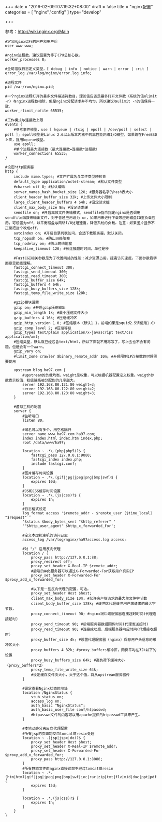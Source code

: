 +++
date = "2016-02-09T07:19:32+08:00"
draft = false
title = "nginx配置"
categories = [ "nginx","config" ]
type="develop"

+++

参考：http://wiki.nginx.org/Main

    #定义Nginx运行的用户和用户组
    user www www;

    #nginx进程数，建议设置为等于CPU总核心数。
    worker_processes 8;

    #全局错误日志定义类型，[ debug | info | notice | warn | error | crit ]
    error_log /var/log/nginx/error.log info;

    #进程文件
    pid /var/run/nginx.pid;

    #一个nginx进程打开的最多文件描述符数目，理论值应该是最多打开文件数（系统的值ulimit -n）与nginx进程数相除，但是nginx分配请求并不均匀，所以建议与ulimit -n的值保持一致。
    worker_rlimit_nofile 65535;

    #工作模式与连接数上限
    events {
        #参考事件模型，use [ kqueue | rtsig | epoll | /dev/poll | select | poll ]; epoll模型是Linux 2.6以上版本内核中的高性能网络I/O模型，如果跑在FreeBSD上面，就用kqueue模型。
        use epoll;
        #单个进程最大连接数（最大连接数=连接数*进程数）
        worker_connections 65535;
    }

    #设定http服务器
    http {
        include mime.types; #文件扩展名与文件类型映射表
        default_type application/octet-stream; #默认文件类型
        #charset utf-8; #默认编码
        server_names_hash_bucket_size 128; #服务器名字的hash表大小
        client_header_buffer_size 32k; #上传文件大小限制
        large_client_header_buffers 4 64k; #设定请求缓
        client_max_body_size 8m; #设定请求缓
        sendfile on; #开启高效文件传输模式，sendfile指令指定nginx是否调用sendfile函数来输出文件，对于普通应用设为 on，如果用来进行下载等应用磁盘IO重负载应用，可设置为off，以平衡磁盘与网络I/O处理速度，降低系统的负载。注意：如果图片显示不正常把这个改成off。
        autoindex on; #开启目录列表访问，合适下载服务器，默认关闭。
        tcp_nopush on; #防止网络阻塞
        tcp_nodelay on; #防止网络阻塞
        keepalive_timeout 120; #长连接超时时间，单位是秒

        #FastCGI相关参数是为了改善网站的性能：减少资源占用，提高访问速度。下面参数看字面意思都能理解。
        fastcgi_connect_timeout 300;
        fastcgi_send_timeout 300;
        fastcgi_read_timeout 300;
        fastcgi_buffer_size 64k;
        fastcgi_buffers 4 64k;
        fastcgi_busy_buffers_size 128k;
        fastcgi_temp_file_write_size 128k;

        #gzip模块设置
        gzip on; #开启gzip压缩输出
        gzip_min_length 1k; #最小压缩文件大小
        gzip_buffers 4 16k; #压缩缓冲区
        gzip_http_version 1.0; #压缩版本（默认1.1，前端如果是squid2.5请使用1.0）
        gzip_comp_level 2; #压缩等级
        gzip_types text/plain application/x-javascript text/css application/xml;
        #压缩类型，默认就已经包含text/html，所以下面就不用再写了，写上去也不会有问题，但是会有一个warn。
        gzip_vary on;
        #limit_zone crawler $binary_remote_addr 10m; #开启限制IP连接数的时候需要使用

        upstream blog.ha97.com {
            #upstream的负载均衡，weight是权重，可以根据机器配置定义权重。weigth参数表示权值，权值越高被分配到的几率越大。
            server 192.168.80.121:80 weight=3;
            server 192.168.80.122:80 weight=2;
            server 192.168.80.123:80 weight=3;
        }

        #虚拟主机的配置
        server {
            #监听端口
            listen 80;

            #域名可以有多个，用空格隔开
            server_name www.ha97.com ha97.com;
            index index.html index.htm index.php;
            root /data/www/ha97;

            location ~ .*\.(php|php5)?$ {
                fastcgi_pass 127.0.0.1:9000;
                fastcgi_index index.php;
                include fastcgi.conf;
            }
            #图片缓存时间设置
            location ~ .*\.(gif|jpg|jpeg|png|bmp|swf)$ {
                expires 10d;
            }
            #JS和CSS缓存时间设置
            location ~ .*\.(js|css)?$ {
                expires 1h;
            }
            #日志格式设定
            log_format access '$remote_addr - $remote_user [$time_local] "$request" '
            '$status $body_bytes_sent "$http_referer" '
            '"$http_user_agent" $http_x_forwarded_for';

            #定义本虚拟主机的访问日志
            access_log /var/log/nginx/ha97access.log access;

            #对 "/" 启用反向代理
            location / {
                proxy_pass http://127.0.0.1:88;
                proxy_redirect off;
                proxy_set_header X-Real-IP $remote_addr;
                #后端的Web服务器可以通过X-Forwarded-For获取用户真实IP
                proxy_set_header X-Forwarded-For $proxy_add_x_forwarded_for;

                #以下是一些反向代理的配置，可选。
                proxy_set_header Host $host;
                client_max_body_size 10m; #允许客户端请求的最大单文件字节数
                client_body_buffer_size 128k; #缓冲区代理缓冲用户端请求的最大字节数，
                proxy_connect_timeout 90; #nginx跟后端服务器连接超时时间(代理连接超时)
                proxy_send_timeout 90; #后端服务器数据回传时间(代理发送超时)
                proxy_read_timeout 90; #连接成功后，后端服务器响应时间(代理接收超时)
                proxy_buffer_size 4k; #设置代理服务器（nginx）保存用户头信息的缓冲区大小
                proxy_buffers 4 32k; #proxy_buffers缓冲区，网页平均在32k以下的设置
                proxy_busy_buffers_size 64k; #高负荷下缓冲大小（proxy_buffers*2）
                proxy_temp_file_write_size 64k;
                #设定缓存文件夹大小，大于这个值，将从upstream服务器传
            }

            #设定查看Nginx状态的地址
            location /NginxStatus {
                stub_status on;
                access_log on;
                auth_basic "NginxStatus";
                auth_basic_user_file conf/htpasswd;
                #htpasswd文件的内容可以用apache提供的htpasswd工具来产生。
            }

            #本地动静分离反向代理配置
            #所有jsp的页面均交由tomcat或resin处理
            location ~ .(jsp|jspx|do)?$ {
                proxy_set_header Host $host;
                proxy_set_header X-Real-IP $remote_addr;
                proxy_set_header X-Forwarded-For $proxy_add_x_forwarded_for;
                proxy_pass http://127.0.0.1:8080;
            }
            #所有静态文件由nginx直接读取不经过tomcat或resin
            location ~ .*.(htm|html|gif|jpg|jpeg|png|bmp|swf|ioc|rar|zip|txt|flv|mid|doc|ppt|pdf|xls|mp3|wma)$ {
                expires 15d;
            }

            location ~ .*.(js|css)?$ {
                expires 1h;
            }
        }
    }

